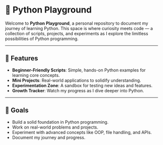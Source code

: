 # 🐍 Python Playground  

Welcome to **Python Playground**, a personal repository to document my journey of learning Python. This space is where curiosity meets code — a collection of scripts, projects, and experiments as I explore the limitless possibilities of Python programming.

---

## 🌟 Features
- **Beginner-Friendly Scripts**: Simple, hands-on Python examples for learning core concepts.
- **Mini Projects**: Real-world applications to solidify understanding.
- **Experimentation Zone**: A sandbox for testing new ideas and features.
- **Growth Tracker**: Watch my progress as I dive deeper into Python.

---

## 🚀 Goals
- Build a solid foundation in Python programming.
- Work on real-world problems and projects.
- Experiment with advanced concepts like OOP, file handling, and APIs.
- Document my journey and progress.